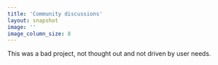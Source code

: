 ```yaml
---
title: 'Community discussions'
layout: snapshot
image: ''
image_column_size: 8
---
```


This was a bad project, not thought out and not driven by user needs. 